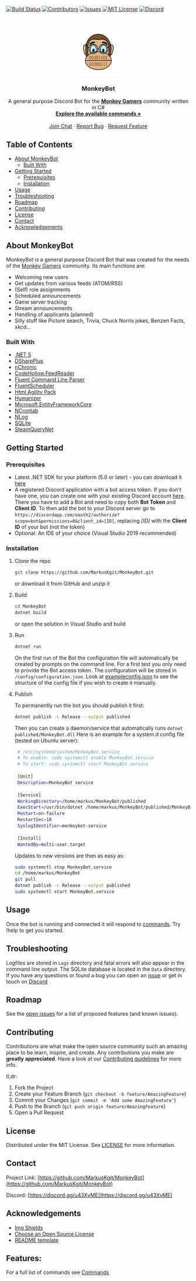 <!-- PROJECT SHIELDS -->
[![Build Status][build-shield]][build-url]
[![Contributors][contributors-shield]][contributors-url]
[![Issues][issues-shield]][issues-url]
[![MIT License][license-shield]][license-url]
[![Discord][discord-shield]][discord-url]

<!-- PROJECT LOGO -->
<br />
<p align="center">
  <a href="https://github.com/MarkusKgit/MonkeyBot/">
    <img src="Logos/MonkeyBot.png" alt="Logo" width="128" height="128">
  </a>
  <h3 align="center">MonkeyBot</h3>
  <p align="center">
    A general purpose Discord Bot for the <a href="https://www.monkey-gamers.com"><strong>Monkey Gamers</strong></a> community written in C#
    <br />
    <a href="https://github.com/MarkusKgit/MonkeyBot/blob/main/Commands.md"><strong>Explore the available commands »</strong></a>
    <br />
    <br />
    <a href="https://discord.gg/u43XvME">Join Chat</a>
    ·
    <a href="https://github.com/MarkusKgit/MonkeyBot/issues">Report Bug</a>
    ·
    <a href="https://github.com/MarkusKgit/MonkeyBot/issues">Request Feature</a>
  </p>
</p>

<!-- TABLE OF CONTENTS -->
## Table of Contents

* [About MonkeyBot](#about-monkeybot)
  * [Built With](#built-with)
* [Getting Started](#getting-started)
  * [Prerequisites](#prerequisites)
  * [Installation](#installation)
* [Usage](#usage)
* [Troubleshooting](#troubleshooting)
* [Roadmap](#roadmap)
* [Contributing](#contributing)
* [License](#license)
* [Contact](#contact)
* [Acknowledgements](#acknowledgements)



<!-- ABOUT THE PROJECT -->
## About MonkeyBot

MonkeyBot is a general purpose Discord Bot that was created for the needs of the [Monkey Gamers](https://www.monkey-gamers.com) community. Its main functions are:
* Welcoming new users
* Get updates from various feeds (ATOM/RSS)
* (Self) role assignments
* Scheduled announcements
* Game server tracking
* Stream announcements
* Handling of applicants (planned)
* Silly stuff like Picture search, Trivia, Chuck Norris jokes, Benzen Facts, xkcd...


### Built With

* [.NET 5](https://docs.microsoft.com/en-us/dotnet/fundamentals/)
* [DSharpPlus](https://github.com/DSharpPlus/DSharpPlus)
* [nChronic](https://github.com/PingmanTools/nChronic)
* [CodeHollow.FeedReader](https://github.com/codehollow/FeedReader/)
* [Fluent Command Line Parser](https://github.com/PingmanTools/fluent-command-line-parser/tree/netstandard)
* [FluentScheduler](https://github.com/fluentscheduler/FluentScheduler)
* [Html Agility Pack](https://github.com/zzzprojects/html-agility-pack)
* [Humanizer](https://github.com/Humanizr/Humanizer)
* [Microsoft.EntityFrameworkCore](https://github.com/aspnet/EntityFrameworkCore)
* [NCrontab](https://github.com/atifaziz/NCrontab)
* [NLog](https://github.com/NLog/NLog)
* [SQLite](https://www.sqlite.org/index.html)
* [SteamQueryNet](https://github.com/cyilcode/SteamQueryNet)

<!-- GETTING STARTED -->
## Getting Started


### Prerequisites

* Latest .NET SDK for your platform (5.0 or later) - you can download it [here](https://dotnet.microsoft.com/download)
* A registered Discord application with a bot access token. If you don't have one, you can create one with your existing Discord account [here](https://discordapp.com/developers/applications/). There you have to add a Bot and need to copy both **Bot Token** and **Client ID**. To then add the bot to your Discord server go to `https://discordapp.com/oauth2/authorize?scope=bot&permissions=0&client_id=[ID]`, replacing *[ID]* with the **Client ID** of your bot (not the token)
* Optional: An IDE of your choice (Visual Studio 2019 recommended)

### Installation

1. Clone the repo

   ```sh
   git clone https://github.com/MarkusKgit/MonkeyBot.git
   ```
   or download it from GitHub and unzip it

2. Build

   ```sh
   cd MonkeyBot
   dotnet build
   ```
   or open the solution in Visual Studio and build

3. Run

   ```sh   
   dotnet run
   ```

   On the first run of the Bot the configuration file will automatically be created by prompts on the command line. For a first test you only need to provide the Bot access token. The configuration will be stored in `/config/configuration.json`. Look at [exampleconfig.json](exampleconfig.json) to see the structure of the config file if you wish to create it manually.

4. Publish 

   To permanently run the bot you should publish it first:
   ```sh
   dotnet publish -c Release --output published
   ```
   Then you can create a daemon/service that automatically runs `dotnet published/MonkeyBot.dll`
   Here is an example for a system.d config file (tested on Ubuntu server):
   ```sh
    # /etc/systemd/system/MonkeyBot.service
    # To enable: sudo systemctl enable MonkeyBot.service
    # To start: sudo systemctl start MonkeyBot.service
    
    [Unit]
    Description=MonkeyBot service
  
    [Service]
    WorkingDirectory=/home/markus/MonkeyBot/published
    ExecStart=/usr/bin/dotnet /home/markus/MonkeyBot/published/MonkeyBot.dll
    Restart=on-failure
    RestartSec=10
    SyslogIdentifier=monkeybot-service
  
    [Install]
    WantedBy=multi-user.target
   ```
   Updates to new versions are then as easy as:
   ```sh
   sudo systemctl stop MonkeyBot.service
   cd /home/markus/MonkeyBot
   git pull
   dotnet publish -c Release --output published
   sudo systemctl start MonkeyBot.service
   ```

## Usage

Once the bot is running and connected it will respond to [commands](Commands.md). 
Try !help to get you started.


## Troubleshooting

Logfiles are stored in `Logs` directory and fatal errors will also appear in the command line output. The SQLite database is located in the `Data` directory.
If you have any questions or found a bug you can open an [issue](https://github.com/MarkusKgit/MonkeyBot/issues) or get in touch on [Discord][discord-url]

<!-- ROADMAP -->
## Roadmap

See the [open issues](https://github.com/MarkusKgit/MonkeyBot/issues) for a list of proposed features (and known issues).



<!-- CONTRIBUTING -->
## Contributing

Contributions are what make the open source community such an amazing place to be learn, inspire, and create. Any contributions you make are **greatly appreciated**. Have a look at our [Contributing guidelines](CONTRIBUTING.md) for more info.

tl;dr:

1. Fork the Project
2. Create your Feature Branch (`git checkout -b feature/AmazingFeature`)
3. Commit your Changes (`git commit -m 'Add some AmazingFeature'`)
4. Push to the Branch (`git push origin feature/AmazingFeature`)
5. Open a Pull Request



<!-- LICENSE -->
## License

Distributed under the MIT License. See [LICENSE](LICENSE) for more information.



<!-- CONTACT -->
## Contact

Project Link: [https://github.com/MarkusKgit/MonkeyBot](https://github.com/MarkusKgit/MonkeyBot)

Discord: [https://discord.gg/u43XvME](https://discord.gg/u43XvME)



<!-- ACKNOWLEDGEMENTS -->
## Acknowledgements
* [Img Shields](https://shields.io)
* [Choose an Open Source License](https://choosealicense.com)
* [README template](https://github.com/othneildrew/Best-README-Template)


## Features:
For a full list of commands see [Commands](Commands.md)

<!-- MARKDOWN LINKS & IMAGES -->
<!-- https://www.markdownguide.org/basic-syntax/#reference-style-links -->
[build-shield]: https://github.com/markuskgit/MonkeyBot/workflows/Build/badge.svg
[build-url]: https://github.com/MarkusKgit/MonkeyBot
[contributors-shield]: https://img.shields.io/github/contributors/MarkusKgit/MonkeyBot.svg?style=flat-square
[contributors-url]: https://github.com/MarkusKgit/MonkeyBot/graphs/contributors
[issues-shield]: https://img.shields.io/github/issues/Markuskgit/MonkeyBot.svg?style=flat-square
[issues-url]: https://github.com/MarkusKgit/MonkeyBot/issues
[license-shield]: https://img.shields.io/badge/license-MIT-green.svg?style=flat-square
[license-url]: LICENSE
[discord-shield]: https://img.shields.io/discord/333960047761817601.svg?style=flat-square
[discord-url]: https://discord.gg/u43XvME
